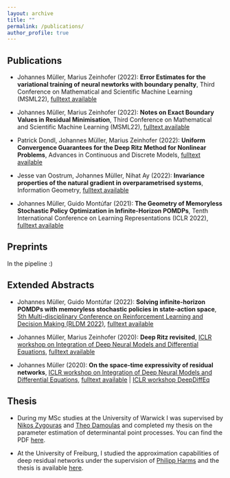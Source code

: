 ```yaml
---
layout: archive
title: ""
permalink: /publications/
author_profile: true
---
```


## Publications

* Johannes Müller, Marius Zeinhofer (2022):
**Error Estimates for the variational training of neural newtorks with boundary penalty**, Third Conference on Mathematical and Scientific Machine Learning (MSML22), [fulltext available](https://proceedings.mlr.press/v190/muller22a.html)

* Johannes Müller, Marius Zeinhofer (2022):
**Notes on Exact Boundary Values in Residual Minimisation**, Third Conference on Mathematical and Scientific Machine Learning (MSML22),
[fulltext available](https://msml22.github.io/msml22papers/exact_boundary.pdf)

* Patrick Dondl, Johannes Müller, Marius Zeinhofer (2022):
**Uniform Convergence Guarantees for the Deep Ritz Method for Nonlinear Problems**, Advances in Continuous and Discrete Models, [fulltext available](https://advancesindifferenceequations.springeropen.com/articles/10.1186/s13662-022-03722-8) 

* Jesse van Oostrum, Johannes Müller, Nihat Ay (2022):
**Invariance properties of the natural gradient
in overparametrised systems**, Information Geometry, [fulltext available](https://link.springer.com/article/10.1007/s41884-022-00067-9) 

* Johannes Müller, Guido Montúfar (2021):
**The Geometry of Memoryless Stochastic Policy Optimization in Infinite-Horizon POMDPs**, Tenth International Conference on Learning Representations (ICLR 2022), [fulltext available](https://openreview.net/forum?id=A05I5IvrdL-) 

## Preprints

In the pipeline :)

## Extended Abstracts

* Johannes Müller, Guido Montúfar (2022): **Solving infinite-horizon POMDPs with memoryless stochastic policies in state-action space**,  [5th Multi-disciplinary Conference on Reinforcement Learning and Decision Making (RLDM 2022)](https://rldm.org/), 
[fulltext available](https://arxiv.org/abs/2205.14098)

* Johannes Müller, Marius Zeinhofer (2020):
**Deep Ritz revisited**,
[ICLR workshop on Integration of Deep Neural Models and Differential Equations](http://iclr2020deepdiffeq.rice.edu/), 
[fulltext available](https://arxiv.org/abs/1912.03937)

* Johannes Müller (2020):
**On the space-time expressivity of  residual  networks**,
[ICLR workshop on Integration of Deep Neural Models and Differential Equations](http://iclr2020deepdiffeq.rice.edu/),
[fulltext available](https://arxiv.org/abs/1910.09599) | [ICLR workshop DeepDiffEq](http://iclr2020deepdiffeq.rice.edu/)

## Thesis

* During my MSc studies at the University  of Warwick I was supervised by [Nikos Zygouras](https://warwick.ac.uk/fac/sci/maths/people/staff/zygouras/) and [Theo Damoulas](https://warwick.ac.uk/fac/sci/statistics/staff/academic-research/damoulas) and completed my  thesis on the parameter estimation of determinantal point processes. You can find the PDF [here](/files/MSc-thesis.pdf). 
 
* At the University of  Freiburg, I studied the approximation capabilities of deep residual networks under the supervision of [Philipp Harms](https://www.philippharms.com/) and  the thesis is available [here](https://freidok.uni-freiburg.de/data/151788).


